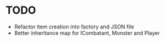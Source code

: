 # TODO

- Refactor item creation into factory and JSON file
- Better inheritance map for ICombatant, Monster and Player
